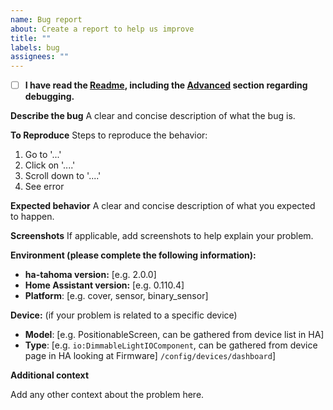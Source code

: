 ```yaml
---
name: Bug report
about: Create a report to help us improve
title: ""
labels: bug
assignees: ""
---
```

- [ ] **I have read the [Readme](https://github.com/iMicknl/ha-tahoma/blob/master/README.md), including the [Advanced](https://github.com/iMicknl/ha-tahoma/blob/master/README.md#advanced) section regarding debugging.**

**Describe the bug**
A clear and concise description of what the bug is.

**To Reproduce**
Steps to reproduce the behavior:

1. Go to '...'
2. Click on '....'
3. Scroll down to '....'
4. See error

**Expected behavior**
A clear and concise description of what you expected to happen.

**Screenshots**
If applicable, add screenshots to help explain your problem.

**Environment (please complete the following information):**

- **ha-tahoma version:** [e.g. 2.0.0]
- **Home Assistant version:** [e.g. 0.110.4]
- **Platform**: [e.g. cover, sensor, binary_sensor]

**Device:** (if your problem is related to a specific device)

- **Model**: [e.g. PositionableScreen, can be gathered from device list in HA]
- **Type**: [e.g. `io:DimmableLightIOComponent`, can be gathered from device page in HA looking at Firmware] `/config/devices/dashboard`]

**Additional context**

Add any other context about the problem here.
